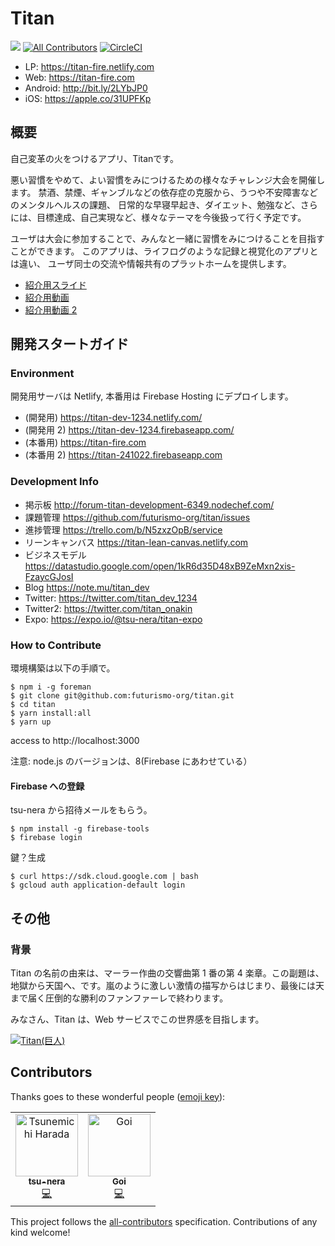 # Titan

![](https://img.shields.io/github/issues/futurismo-org/titan.svg)
[![All Contributors](https://img.shields.io/badge/all_contributors-2-orange.svg?style=flat-square)](#contributors)
[![CircleCI](https://circleci.com/gh/futurismo-org/titan/tree/master.svg?style=svg)](https://circleci.com/gh/futurismo-org/titan/tree/master)

- LP: https://titan-fire.netlify.com
- Web: https://titan-fire.com
- Android: http://bit.ly/2LYbJP0
- iOS: https://apple.co/31UPFKp

## 概要

自己変革の火をつけるアプリ、Titanです。

悪い習慣をやめて、よい習慣をみにつけるための様々なチャレンジ大会を開催します。
禁酒、禁煙、ギャンブルなどの依存症の克服から、うつや不安障害などのメンタルヘルスの課題、
日常的な早寝早起き、ダイエット、勉強など、さらには、目標達成、自己実現など、様々なテーマを今後扱って行く予定です。

ユーザは大会に参加することで、みんなと一緒に習慣をみにつけることを目指すことができます。
このアプリは、ライフログのような記録と視覚化のアプリとは違い、
ユーザ同士の交流や情報共有のプラットホームを提供します。

- [紹介用スライド](https://speakerdeck.com/titan/titanshao-jie-yong-suraito)
- [紹介用動画](https://www.youtube.com/watch?v=XE7E-SuJ2Ug)
- [紹介用動画 2](https://www.youtube.com/watch?v=ZROFd9xv-Og)

## 開発スタートガイド

### Environment

開発用サーバは Netlify, 本番用は Firebase Hosting にデプロイします。

- (開発用) https://titan-dev-1234.netlify.com/
- (開発用 2) https://titan-dev-1234.firebaseapp.com/
- (本番用) https://titan-fire.com
- (本番用 2) https://titan-241022.firebaseapp.com

### Development Info

- 掲示板 http://forum-titan-development-6349.nodechef.com/
- 課題管理 https://github.com/futurismo-org/titan/issues
- 進捗管理 https://trello.com/b/N5zxzOpB/service
- リーンキャンバス https://titan-lean-canvas.netlify.com
- ビジネスモデル https://datastudio.google.com/open/1kR6d35D48xB9ZeMxn2xis-FzaycGJosI
- Blog https://note.mu/titan_dev
- Twitter:  https://twitter.com/titan_dev_1234
- Twitter2: https://twitter.com/titan_onakin
- Expo: https://expo.io/@tsu-nera/titan-expo

### How to Contribute

環境構築は以下の手順で。

```
$ npm i -g foreman
$ git clone git@github.com:futurismo-org/titan.git
$ cd titan
$ yarn install:all
$ yarn up
```

access to http://localhost:3000

注意: node.js のバージョンは、8(Firebase にあわせている）

#### Firebase への登録

tsu-nera から招待メールをもらう。

```
$ npm install -g firebase-tools
$ firebase login
```

鍵？生成

```
$ curl https://sdk.cloud.google.com | bash
$ gcloud auth application-default login
```

## その他

### 背景

Titan の名前の由来は、マーラー作曲の交響曲第 1 番の第 4 楽章。この副題は、地獄から天国へ、です。嵐のように激しい激情の描写からはじまり、最後には天まで届く圧倒的な勝利のファンファーレで終わります。

みなさん、Titan は、Web サービスでこの世界感を目指します。

[![Titan(巨人)](http://img.youtube.com/vi/L_fdk2Z7M2I/0.jpg)](https://youtu.be/L_fdk2Z7M2I)

## Contributors

Thanks goes to these wonderful people ([emoji key](https://allcontributors.org/docs/en/emoji-key)):

<!-- ALL-CONTRIBUTORS-LIST:START - Do not remove or modify this section -->
<!-- prettier-ignore -->
<table><tr><td align="center"><a href="https://github.com/tsu-nera"><img src="https://avatars1.githubusercontent.com/u/760627?v=4" width="100px;" alt="Tsunemichi Harada"/><br /><sub><b>tsu-nera</b></sub></a><br /><a href="https://github.com/futurismo-org/titan/commits?author=tsu-nera" title="Code">💻</a></td><td align="center"><a href="https://github.com/Goi666"><img src="https://avatars2.githubusercontent.com/u/40140038?v=4" width="100px;" alt="Goi"/><br /><sub><b>Goi</b></sub></a><br /><a href="https://github.com/futurismo-org/titan/commits?author=Goi666" title="Code">💻</a></td></tr></table>

<!-- ALL-CONTRIBUTORS-LIST:END -->

This project follows the [all-contributors](https://github.com/all-contributors/all-contributors) specification. Contributions of any kind welcome!

